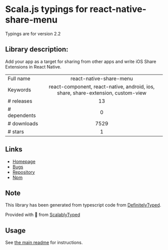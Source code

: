 
# Scala.js typings for react-native-share-menu

Typings are for version 2.2

## Library description:
Add your app as a target for sharing from other apps and write iOS Share Extensions in React Native.

|                    |                 |
| ------------------ | :-------------: |
| Full name          | react-native-share-menu |
| Keywords           | react-component, react-native, android, ios, share, share-extension, custom-view |
| # releases         | 13 |
| # dependents       | 0 |
| # downloads        | 7529 |
| # stars            | 1 |

## Links
- [Homepage](https://github.com/meedan/react-native-share-menu)
- [Bugs](https://github.com/meedan/react-native-share-menu/issues)
- [Repository](https://github.com/meedan/react-native-share-menu)
- [Npm](https://www.npmjs.com/package/react-native-share-menu)
    


## Note
This library has been generated from typescript code from [DefinitelyTyped](https://definitelytyped.org).

Provided with :purple_heart: from [ScalablyTyped](https://github.com/oyvindberg/ScalablyTyped)

## Usage
See [the main readme](../../readme.md) for instructions.


